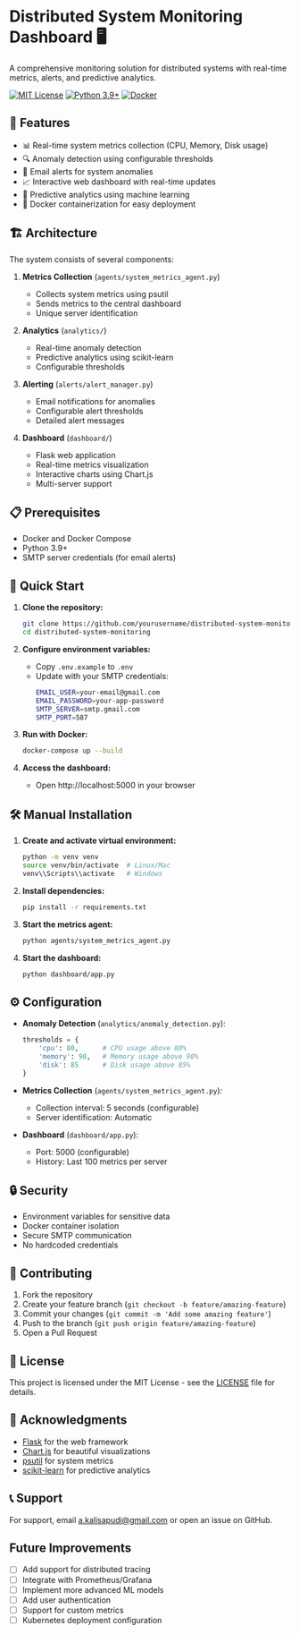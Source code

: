 # Distributed System Monitoring Dashboard 🖥️

A comprehensive monitoring solution for distributed systems with real-time metrics, alerts, and predictive analytics.

[![MIT License](https://img.shields.io/badge/License-MIT-green.svg)](https://choosealicense.com/licenses/mit/)
[![Python 3.9+](https://img.shields.io/badge/python-3.9+-blue.svg)](https://www.python.org/downloads/)
[![Docker](https://img.shields.io/badge/docker-enabled-blue.svg)](https://www.docker.com/)

## 🌟 Features

- 📊 Real-time system metrics collection (CPU, Memory, Disk usage)
- 🔍 Anomaly detection using configurable thresholds
- 📧 Email alerts for system anomalies
- 📈 Interactive web dashboard with real-time updates
- 🤖 Predictive analytics using machine learning
- 🐳 Docker containerization for easy deployment

## 🏗️ Architecture

The system consists of several components:

1. **Metrics Collection** (`agents/system_metrics_agent.py`)
   - Collects system metrics using psutil
   - Sends metrics to the central dashboard
   - Unique server identification

2. **Analytics** (`analytics/`)
   - Real-time anomaly detection
   - Predictive analytics using scikit-learn
   - Configurable thresholds

3. **Alerting** (`alerts/alert_manager.py`)
   - Email notifications for anomalies
   - Configurable alert thresholds
   - Detailed alert messages

4. **Dashboard** (`dashboard/`)
   - Flask web application
   - Real-time metrics visualization
   - Interactive charts using Chart.js
   - Multi-server support

## 📋 Prerequisites

- Docker and Docker Compose
- Python 3.9+
- SMTP server credentials (for email alerts)

## 🚀 Quick Start

1. **Clone the repository:**
   ```bash
   git clone https://github.com/yourusername/distributed-system-monitoring.git
   cd distributed-system-monitoring
   ```

2. **Configure environment variables:**
   - Copy `.env.example` to `.env`
   - Update with your SMTP credentials:
     ```bash
     EMAIL_USER=your-email@gmail.com
     EMAIL_PASSWORD=your-app-password
     SMTP_SERVER=smtp.gmail.com
     SMTP_PORT=587
     ```

3. **Run with Docker:**
   ```bash
   docker-compose up --build
   ```

4. **Access the dashboard:**
   - Open http://localhost:5000 in your browser

## 🛠️ Manual Installation

1. **Create and activate virtual environment:**
   ```bash
   python -m venv venv
   source venv/bin/activate  # Linux/Mac
   venv\\Scripts\\activate   # Windows
   ```

2. **Install dependencies:**
   ```bash
   pip install -r requirements.txt
   ```

3. **Start the metrics agent:**
   ```bash
   python agents/system_metrics_agent.py
   ```

4. **Start the dashboard:**
   ```bash
   python dashboard/app.py
   ```

## ⚙️ Configuration

- **Anomaly Detection** (`analytics/anomaly_detection.py`):
  ```python
  thresholds = {
      'cpu': 80,      # CPU usage above 80%
      'memory': 90,   # Memory usage above 90%
      'disk': 85      # Disk usage above 85%
  }
  ```

- **Metrics Collection** (`agents/system_metrics_agent.py`):
  - Collection interval: 5 seconds (configurable)
  - Server identification: Automatic

- **Dashboard** (`dashboard/app.py`):
  - Port: 5000 (configurable)
  - History: Last 100 metrics per server

## 🔒 Security

- Environment variables for sensitive data
- Docker container isolation
- Secure SMTP communication
- No hardcoded credentials

## 🤝 Contributing

1. Fork the repository
2. Create your feature branch (`git checkout -b feature/amazing-feature`)
3. Commit your changes (`git commit -m 'Add some amazing feature'`)
4. Push to the branch (`git push origin feature/amazing-feature`)
5. Open a Pull Request

## 📝 License

This project is licensed under the MIT License - see the [LICENSE](LICENSE) file for details.

## 🙏 Acknowledgments

- [Flask](https://flask.palletsprojects.com/) for the web framework
- [Chart.js](https://www.chartjs.org/) for beautiful visualizations
- [psutil](https://github.com/giampaolo/psutil) for system metrics
- [scikit-learn](https://scikit-learn.org/) for predictive analytics

## 📞 Support

For support, email a.kalisapudi@gmail.com or open an issue on GitHub.

## Future Improvements

- [ ] Add support for distributed tracing
- [ ] Integrate with Prometheus/Grafana
- [ ] Implement more advanced ML models
- [ ] Add user authentication
- [ ] Support for custom metrics
- [ ] Kubernetes deployment configuration 